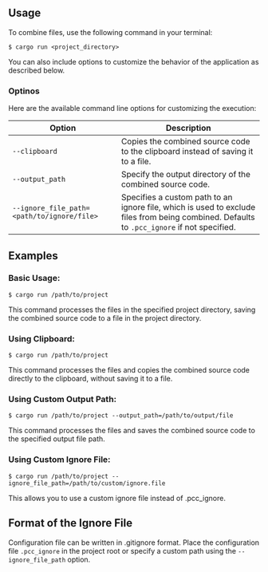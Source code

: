 ## Usage

To combine files, use the following command in your terminal:

```
$ cargo run <project_directory>
```

You can also include options to customize the behavior of the application as described below.

### Optinos

Here are the available command line options for customizing the execution:

| Option                                     | Description                                                                                                                                |
| ------------------------------------------ | ------------------------------------------------------------------------------------------------------------------------------------------ |
| `--clipboard`                              | Copies the combined source code to the clipboard instead of saving it to a file.                                                           |
| `--output_path`                            | Specify the output directory of the combined source code.                                                                                  |
| `--ignore_file_path=<path/to/ignore/file>` | Specifies a custom path to an ignore file, which is used to exclude files from being combined. Defaults to `.pcc_ignore` if not specified. |

## Examples

### Basic Usage:

```
$ cargo run /path/to/project
```

This command processes the files in the specified project directory, saving the combined source code to a file in the project directory.

### Using Clipboard:

```
$ cargo run /path/to/project
```

This command processes the files and copies the combined source code directly to the clipboard, without saving it to a file.

### Using Custom Output Path:

```
$ cargo run /path/to/project --output_path=/path/to/output/file
```

This command processes the files and saves the combined source code to the specified output file path.

### Using Custom Ignore File:

```
$ cargo run /path/to/project --ignore_file_path=/path/to/custom/ignore.file
```

This allows you to use a custom ignore file instead of .pcc_ignore.

## Format of the Ignore File

Configuration file can be written in .gitignore format. Place the configuration file `.pcc_ignore` in the project root or specify a custom path using the `--ignore_file_path` option.
